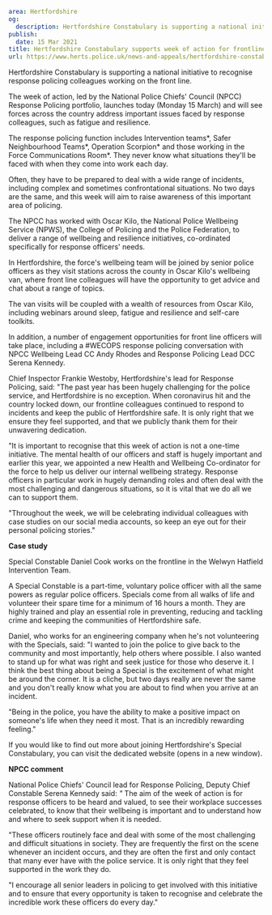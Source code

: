 ```yaml
area: Hertfordshire
og:
  description: Hertfordshire Constabulary is supporting a national initiative to recognise response policing colleagues working on the front line.
publish:
  date: 15 Mar 2021
title: Hertfordshire Constabulary supports week of action for frontline colleagues
url: https://www.herts.police.uk/news-and-appeals/hertfordshire-constabulary-supports-week-of-action-for-frontline-colleagues-1313
```

Hertfordshire Constabulary is supporting a national initiative to recognise response policing colleagues working on the front line.

The week of action, led by the National Police Chiefs' Council (NPCC) Response Policing portfolio, launches today (Monday 15 March) and will see forces across the country address important issues faced by response colleagues, such as fatigue and resilience.

The response policing function includes Intervention teams*, Safer Neighbourhood Teams*, Operation Scorpion* and those working in the Force Communications Room*. They never know what situations they'll be faced with when they come into work each day.

Often, they have to be prepared to deal with a wide range of incidents, including complex and sometimes confrontational situations. No two days are the same, and this week will aim to raise awareness of this important area of policing.

The NPCC has worked with Oscar Kilo, the National Police Wellbeing Service (NPWS), the College of Policing and the Police Federation, to deliver a range of wellbeing and resilience initiatives, co-ordinated specifically for response officers' needs.

In Hertfordshire, the force's wellbeing team will be joined by senior police officers as they visit stations across the county in Oscar Kilo's wellbeing van, where front line colleagues will have the opportunity to get advice and chat about a range of topics.

The van visits will be coupled with a wealth of resources from Oscar Kilo, including webinars around sleep, fatigue and resilience and self-care toolkits.

In addition, a number of engagement opportunities for front line officers will take place, including a #WECOPS response policing conversation with NPCC Wellbeing Lead CC Andy Rhodes and Response Policing Lead DCC Serena Kennedy.

Chief Inspector Frankie Westoby, Hertfordshire's lead for Response Policing, said: "The past year has been hugely challenging for the police service, and Hertfordshire is no exception. When coronavirus hit and the country locked down, our frontline colleagues continued to respond to incidents and keep the public of Hertfordshire safe. It is only right that we ensure they feel supported, and that we publicly thank them for their unwavering dedication.

"It is important to recognise that this week of action is not a one-time initiative. The mental health of our officers and staff is hugely important and earlier this year, we appointed a new Health and Wellbeing Co-ordinator for the force to help us deliver our internal wellbeing strategy. Response officers in particular work in hugely demanding roles and often deal with the most challenging and dangerous situations, so it is vital that we do all we can to support them.

"Throughout the week, we will be celebrating individual colleagues with case studies on our social media accounts, so keep an eye out for their personal policing stories."

**Case study**

Special Constable Daniel Cook works on the frontline in the Welwyn Hatfield Intervention Team.

A Special Constable is a part-time, voluntary police officer with all the same powers as regular police officers. Specials come from all walks of life and volunteer their spare time for a minimum of 16 hours a month. They are highly trained and play an essential role in preventing, reducing and tackling crime and keeping the communities of Hertfordshire safe.

Daniel, who works for an engineering company when he's not volunteering with the Specials, said: "I wanted to join the police to give back to the community and most importantly, help others where possible. I also wanted to stand up for what was right and seek justice for those who deserve it. I think the best thing about being a Special is the excitement of what might be around the corner. It is a cliche, but two days really are never the same and you don't really know what you are about to find when you arrive at an incident.

"Being in the police, you have the ability to make a positive impact on someone's life when they need it most. That is an incredibly rewarding feeling."

If you would like to find out more about joining Hertfordshire's Special Constabulary, you can visit the dedicated website (opens in a new window).

**NPCC comment**

National Police Chiefs' Council lead for Response Policing, Deputy Chief Constable Serena Kennedy said: _"_ The aim of the week of action is for response officers to be heard and valued, to see their workplace successes celebrated, to know that their wellbeing is important and to understand how and where to seek support when it is needed.

"These officers routinely face and deal with some of the most challenging and difficult situations in society. They are frequently the first on the scene whenever an incident occurs, and they are often the first and only contact that many ever have with the police service. It is only right that they feel supported in the work they do.

"I encourage all senior leaders in policing to get involved with this initiative and to ensure that every opportunity is taken to recognise and celebrate the incredible work these officers do every day."
